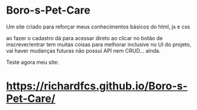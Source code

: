 # Boro-s-Pet-Care
Um site criado para reforçar meus conhecimentos básicos do html, js e css

ao fazer o cadastro dá para acessar direto ao clicar no botão de inscrever/entrar
tem muitas coisas para melhorar inclusive no UI do projeto, vai haver mudanças futuras
não possui API nem CRUD... ainda.

Teste agora meu site:
# https://richardfcs.github.io/Boro-s-Pet-Care/
